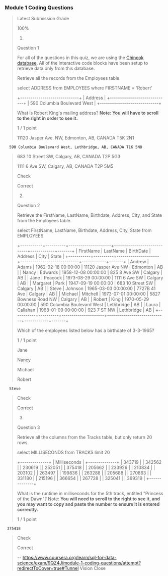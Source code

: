 ### Module 1 Coding Questions
> 
> Latest Submission Grade
> 
> 100%
> 
> 1.
> 
> Question 1
> 
> For all of the questions in this quiz, we are using the [Chinook database](https://chinookdatabase.codeplex.com/wikipage?title=Chinook_Schema&referringTitle=Documentation). All of the interactive code blocks have been setup to retrieve data only from this database.
> 
> Retrieve all the records from the Employees table.
> 
> 
> select ADDRESS from EMPLOYEES where FIRSTNAME = 'Robert'
> 
> +-----------------------------+
> | Address                     |
> +-----------------------------+
> | 590 Columbia Boulevard West |
> +-----------------------------+
>  
> What is Robert King's mailing address? **Note: You will have to scroll to the right in order to see it.**
> 
> 1 / 1 point
> 
>  11120 Jasper Ave. NW, Edmonton, AB, CANADA T5K 2N1 
> 

      590 Columbia Boulevard West, Lethbridge, AB, CANADA T1K 5N8 
> 
>  683 10 Street SW, Calgary, AB, CANADA T2P 5G3 
> 
>  1111 6 Ave SW, Calgary, AB, CANADA T2P 5M5 
> 
> Check
> 
> Correct
> 
> 2.
> 
> Question 2
> 
> Retrieve the FirstName, LastName, Birthdate, Address, City, and State from the Employees table.
> 
> select FirstName, LastName, Birthdate, Address, City, State from EMPLOYEES 
>
> 
> +-----------+----------+---------------------+-----------------------------+------------+-------+
> | FirstName | LastName | BirthDate           | Address                     | City       | State |
> +-----------+----------+---------------------+-----------------------------+------------+-------+
> | Andrew    | Adams    | 1962-02-18 00:00:00 | 11120 Jasper Ave NW         | Edmonton   | AB    |
> | Nancy     | Edwards  | 1958-12-08 00:00:00 | 825 8 Ave SW                | Calgary    | AB    |
> | Jane      | Peacock  | 1973-08-29 00:00:00 | 1111 6 Ave SW               | Calgary    | AB    |
> | Margaret  | Park     | 1947-09-19 00:00:00 | 683 10 Street SW            | Calgary    | AB    |
> | Steve     | Johnson  | 1965-03-03 00:00:00 | 7727B 41 Ave                | Calgary    | AB    |
> | Michael   | Mitchell | 1973-07-01 00:00:00 | 5827 Bowness Road NW        | Calgary    | AB    |
> | Robert    | King     | 1970-05-29 00:00:00 | 590 Columbia Boulevard West | Lethbridge | AB    |
> | Laura     | Callahan | 1968-01-09 00:00:00 | 923 7 ST NW                 | Lethbridge | AB    |
> +-----------+----------+---------------------+-----------------------------+------------+-------+
>
> 
> Which of the employees listed below has a birthdate of 3-3-1965?
> 
> 1 / 1 point
> 
>  Jane 
> 
>  Nancy 
> 
>  Michael 
> 
>  Robert 
> 

      Steve 
> 
> Check
> 
> Correct
> 
> 3.
> 
> Question 3
> 
> Retrieve all the columns from the Tracks table, but only return 20 rows.
> 
> 
> select MILLISECONDS from TRACKS limit 20
> 
> 
> +--------------+
> | Milliseconds |
> +--------------+
> |       343719 |
> |       342562 |
> |       230619 |
> |       252051 |
> |       375418 |
> |       205662 |
> |       233926 |
> |       210834 |
> |       203102 |
> |       263497 |
> |       199836 |
> |       263288 |
> |       205688 |
> |       270863 |
> |       331180 |
> |       215196 |
> |       366654 |
> |       267728 |
> |       325041 |
> |       369319 |
> +--------------+
> 
> 
> What is the runtime in milliseconds for the 5th track, entitled "Princess of the Dawn"? Note: **You will need to scroll to the right to see it, and you may want to copy and paste the number to ensure it is entered correctly.**
> 
> 1 / 1 point
> 

     375418
> 
> Check
> 
> Correct
>
> -- https://www.coursera.org/learn/sql-for-data-science/exam/9QZ4J/module-1-coding-questions/attempt?redirectToCover=true#Tunnel Vision Close
